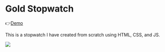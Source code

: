 # Gold Stopwatch

👉[Demo](https://gold-stopwatch.netlify.app/)

This is a stopwatch I have created from scratch using HTML, CSS, and JS.

![](gold-stopwatch.gif)
